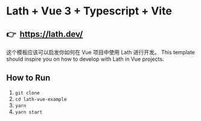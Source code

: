 # Lath + Vue 3 + Typescript + Vite
## 👉 &nbsp;https://lath.dev/
这个模板应该可以启发你如何在 Vue 项目中使用 Lath 进行开发。
This template should inspire you on how to develop with Lath in Vue projects.

## How to Run

1. `git clone`
1. `cd lath-vue-example`
1. `yarn`
1. `yarn start`
